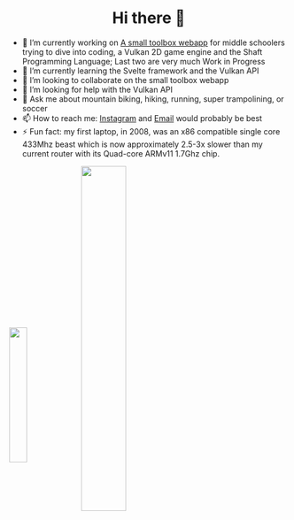 <h1 align="center"> Hi there 👋 </h1>

- 🔭 I’m currently working on [A small toolbox webapp](https://github.com/callowaysutton/WebToolBox) for middle schoolers trying to dive into coding, a Vulkan 2D game engine and the Shaft Programming Language; Last two are very much Work in Progress
- 🌱 I’m currently learning the Svelte framework and the Vulkan API
- 👯 I’m looking to collaborate on the small toolbox webapp
- 🤔 I’m looking for help with the Vulkan API
- 💬 Ask me about mountain biking, hiking, running, super trampolining, or soccer
- 📫 How to reach me: [Instagram](instagram.com/callowaysutton) and [Email](mailto:contact@ceo.sex) would probably be best
- ⚡ Fun fact: my first laptop, in 2008, was an x86 compatible single core 433Mhz beast which is now approximately 2.5-3x slower than my current router with its Quad-core ARMv11 1.7Ghz chip.

<p>
<img align="center" width="25%" src="https://github-readme-stats.vercel.app/api?username=callowaysutton&theme=radical&cache=busted&layout=compact" >
<img align="center" width="40%" src="https://github-readme-stats.vercel.app/api/top-langs/?username=callowaysutton&layout=compact&theme=radical" >
</p>
